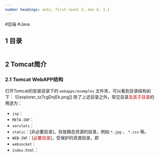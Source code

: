 ```yaml
---
number headings: auto, first-level 2, max 6, 1.1
---
```

#后端 #Java 

## 1 目录

```toc
```

## 2 Tomcat简介





### 2.1 Tomcat WebAPP结构

打开Tomcat的安装目录下的 `webapps/examples` 文件夹，可以看到目录结构如下：
![[explorer_tz7cgDnjEk.png]]
除了上述目录之外，常见目录<font color="#c00000">及其子目录</font>的用途为：
- `jsp`：
- `META-INF`：
- `servlets`：
- `static`：\[非必要目录\]，存放静态资源的目录，例如 `*.jpg` 、 `*.css` 等。
- `WEB-INF`：\[<font color="#c00000">必要目录</font>\]，受保护的资源目录，即
- `websocket`：
- `index.html`：
